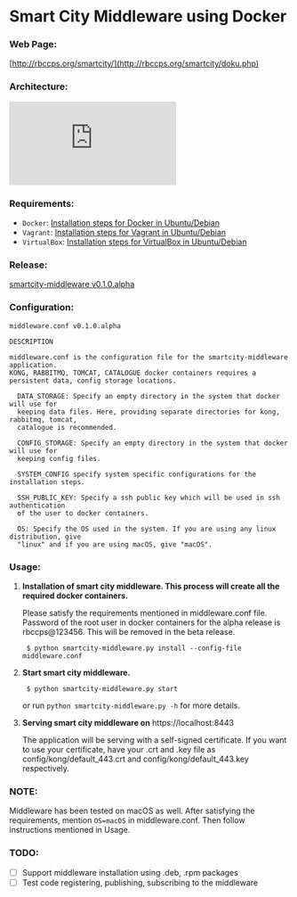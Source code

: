 # Smart City Middleware using Docker


### Web Page:
[http://rbccps.org/smartcity/](http://rbccps.org/smartcity/doku.php)

### Architecture:

![alt text](http://rbccps.org/smartcity/lib/exe/fetch.php?cache=&media=middleware_architecture.png)

### Requirements:
  * `Docker`: [Installation steps for Docker in Ubuntu/Debian](https://docs.docker.com/engine/installation/linux/docker-ce/ubuntu/#os-requirements)
  * `Vagrant`: [Installation steps for Vagrant in Ubuntu/Debian](https://www.vagrantup.com/downloads.html)
  * `VirtualBox`: [Installation steps for VirtualBox in Ubuntu/Debian](https://www.virtualbox.org/wiki/Linux_Downloads)

### Release:
[smartcity-middleware v0.1.0.alpha](https://github.com/rbccps-iisc/smartcity-middleware-docker/releases/latest)
### Configuration:
`middleware.conf v0.1.0.alpha`

    DESCRIPTION

    middleware.conf is the configuration file for the smartcity-middleware application.
    KONG, RABBITMQ, TOMCAT, CATALOGUE docker containers requires a persistent data, config storage locations.

      DATA_STORAGE: Specify an empty directory in the system that docker will use for
      keeping data files. Here, providing separate directories for kong, rabbitmq, tomcat,
      catalogue is recommended.

      CONFIG_STORAGE: Specify an empty directory in the system that docker will use for
      keeping config files.

      SYSTEM_CONFIG specify system specific configurations for the installation steps.

      SSH_PUBLIC_KEY: Specify a ssh public key which will be used in ssh authentication
      of the user to docker containers.

      OS: Specify the OS used in the system. If you are using any linux distribution, give
      "linux" and if you are using macOS, give "macOS".

### Usage:

1. **Installation of smart city middleware. This process will create all the required
docker containers.**

    Please satisfy the requirements mentioned in middleware.conf file.
    Password of the root user in docker containers for the alpha release is rbccps@123456.
    This will be removed in the beta release.

        $ python smartcity-middleware.py install --config-file middleware.conf


2. **Start smart city middleware.**

        $ python smartcity-middleware.py start

    or run `python smartcity-middleware.py -h` for more details.

3. **Serving smart city middleware on** https://localhost:8443

    The application will be serving with a self-signed certificate. If you want to use your certificate, have your .crt and .key file as config/kong/default_443.crt and config/kong/default_443.key respectively.


### NOTE:
   Middleware has been tested on macOS as well.
   After satisfying the requirements, mention `OS=macOS` in middleware.conf. Then follow instructions mentioned in Usage.

### TODO:

- [ ] Support middleware installation using .deb, .rpm packages
- [ ] Test code registering, publishing, subscribing to the middleware